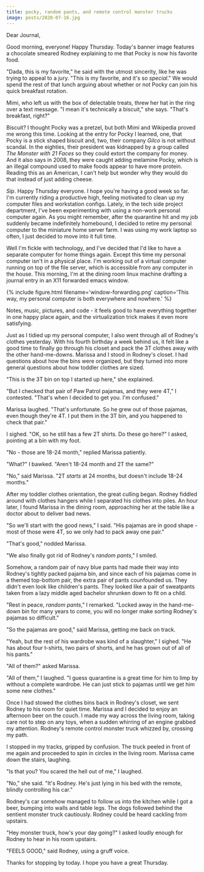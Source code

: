 ```yaml
---
title: pocky, random pants, and remote control monster trucks
image: posts/2020-07-16.jpg
---
```


Dear Journal,

Good morning, everyone!  Happy Thursday.  Today's banner image
features a chocolate smeared Rodney explaining to me that Pocky is now
his favorite food.

"Dada, this is my favorite," he said with the utmost sincerity, like
he was trying to appeal to a jury.  "This is my favorite, and it's so
_special_."  We would spend the rest of that lunch arguing about
whether or not Pocky can join his quick breakfast rotation.

Mimi, who left us with the box of delectable treats, threw her hat in
the ring over a text message.  "I mean it's technically a biscuit,"
she says.  "That's breakfast, right?"

Biscuit?  I thought Pocky was a pretzel, but both Mimi and Wikipedia
proved me wrong this time.  Looking at the entry for Pocky I learned,
one, that Pocky is a stick shaped biscuit and, two, their company
_Gilco_ is not without scandal.  In the eighties, their president was
kidnapped by a group called _The Monster with 21 Faces_ so they could
extort the company for money.  And it also says in 2008, they were
caught adding melamine Pocky, which is an illegal compound used to
make foods appear to have more protein.  Reading this as an American,
I can't help but wonder why they would do that instead of just adding
cheese.

_Sip_.  Happy Thursday everyone.  I hope you're having a good week so
far.  I'm currently riding a productive high, feeling motivated to
clean up my computer files and workstation configs.  Lately, in the
tech side project department, I've been experimenting with using a
non-work personal computer again.  As you might remember, after the
quarantine hit and my job suddenly became indefinitely homebound, I
decided to retire my personal computer to the miniature home server
farm.  I was using my work laptop so often, I just decided to move
into it full time.

Well I'm fickle with technology, and I've decided that I'd like to
have a separate computer for home things again.  Except this time my
personal computer isn't in a physical place.  I'm working out of a
virtual computer running on top of the file server, which is
accessible from any computer in the house.  This morning, I'm at the
dining room linux machine drafting a journal entry in an X11 forwarded
emacs window.

{% include figure.html
filename='window-forwarding.png'
caption='This way, my personal computer is both everywhere and nowhere.' %}

Notes, music, pictures, and code - it feels good to have everything
together in one happy place again, and the virtualization trick makes
it even more satisfying.

Just as I tidied up my personal computer, I also went through all of
Rodney's clothes yesterday.  With his fourth birthday a week behind
us, it felt like a good time to finally go through his closet and pack
the 3T clothes away with the other hand-me-downs.  Marissa and I stood
in Rodney's closet.  I had questions about how the bins were
organized, but they turned into more general questions about how
toddler clothes are sized.

"This is the 3T bin on top I started up here," she explained.

"But I checked that pair of Paw Patrol pajamas, and they were 4T," I
contested.  "That's when I decided to get you.  I'm confused."

Marissa laughed.  "That's unfortunate.  So he grew out of those
pajamas, even though they're 4T.  I put them in the 3T bin, and you
happened to check that pair."

I sighed.  "OK, so he still has a few 2T shirts.  Do these go here?" I
asked, pointing at a bin with my foot.

"No - those are 18-24 month," replied Marissa patiently.

"What?" I bawked.  "Aren't 18-24 month and 2T the same?"

"No," said Marissa.  "2T _starts_ at 24 months, but doesn't include
18-24 months."

After my toddler clothes orientation, the great culling began.  Rodney
fiddled around with clothes hangers while I separated his clothes into
piles.  An hour later, I found Marissa in the dining room, approaching
her at the table like a doctor about to deliver bad news.

"So we'll start with the good news," I said.  "His pajamas are in good
shape - most of those were 4T, so we only had to pack away one pair."

"That's good," nodded Marissa.

"We also finally got rid of Rodney's _random pants_," I smiled.

Somehow, a random pair of navy blue pants had made their way into
Rodney's tightly packed pajama bin, and since each of his pajamas come
in a themed top-bottom pair, the extra pair of pants counfounded us.
They didn't even look like children's pants.  They looked like a pair
of sweatpants taken from a lazy middle aged bachelor shrunken down to
fit on a child.

"Rest in peace, _random pants_," I remarked.  "Locked away in the
hand-me-down bin for many years to come, you will no longer make
sorting Rodney's pajamas so difficult."

"So the pajamas are good," said Marissa, getting me back on track.

"Yeah, but the rest of his wardrobe was kind of a slaughter," I
sighed.  "He has about four t-shirts, two pairs of shorts, and he has
grown out of all of his pants."

"All of them?" asked Marissa.

"All of them," I laughed.  "I guess quarantine is a great time for him
to limp by without a complete wardrobe.  He can just stick to pajamas
until we get him some new clothes."

Once I had stowed the clothes bins back in Rodney's closet, we sent
Rodney to his room for quiet time.  Marissa and I decided to enjoy an
afternoon beer on the couch.  I made my way across the living room,
taking care not to step on any toys, when a sudden whirring of an
engine grabbed my attention.  Rodney's remote control monster truck
whizzed by, crossing my path.

I stopped in my tracks, gripped by confusion.  The truck peeled in
front of me again and proceeded to spin in circles in the living
room.  Marissa came down the stairs, laughing.

"Is that you?  You scared the hell out of me," I laughed.

"No," she said.  "It's Rodney.  He's just lying in his bed with the
remote, blindly controlling his car."

Rodney's car somehow managed to follow us into the kitchen while I got
a beer, bumping into walls and table legs.  The dogs followed behind
the sentient monster truck cautiously.  Rodney could be heard cackling
from upstairs.

"Hey monster truck, how's your day going?" I asked loudly enough for
Rodney to hear in his room upstairs.

"FEELS GOOD," said Rodney, using a gruff voice.

Thanks for stopping by today.  I hope you have a great Thursday.

